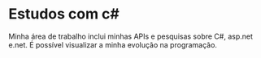 # Estudos com c#

Minha área de trabalho inclui minhas APIs e pesquisas sobre C#, asp.net e.net. É possível visualizar a minha evolução na programação.

